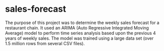 # sales-forecast
The purpose of this project was to determine the weekly sales forecast for a restaurant chain.  It used an ARIMA (Auto Regressive Integrated Moving Average) model to perform time series analysis based upon the previous 4 years of weekly sales.  The model was trained using a large data set (over 1.5 million rows from several CSV files).   

